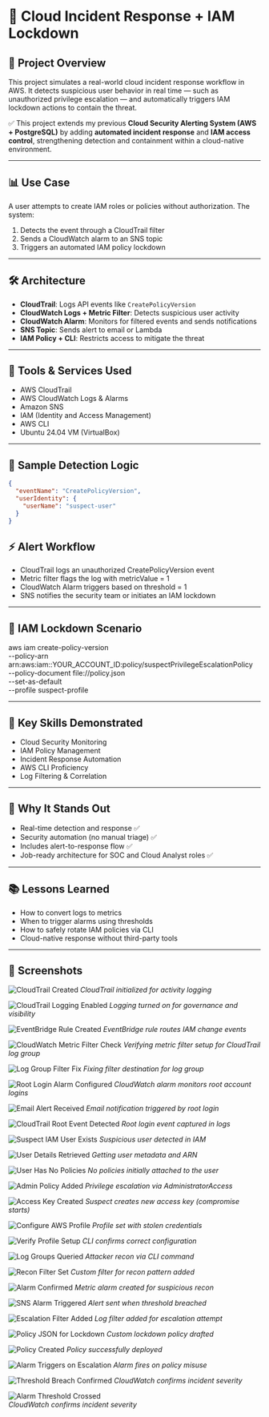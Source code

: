 # 🔐 Cloud Incident Response + IAM Lockdown

## 🔢 Project Overview

This project simulates a real-world cloud incident response workflow in AWS. It detects suspicious user behavior in real time — such as unauthorized privilege escalation — and automatically triggers IAM lockdown actions to contain the threat.

✅ This project extends my previous **Cloud Security Alerting System (AWS + PostgreSQL)** by adding **automated incident response** and **IAM access control**, strengthening detection and containment within a cloud-native environment.

---

## 📊 Use Case

A user attempts to create IAM roles or policies without authorization. The system:

1. Detects the event through a CloudTrail filter  
2. Sends a CloudWatch alarm to an SNS topic  
3. Triggers an automated IAM policy lockdown  

---

## 🛠️ Architecture

- **CloudTrail**: Logs API events like `CreatePolicyVersion`  
- **CloudWatch Logs + Metric Filter**: Detects suspicious user activity  
- **CloudWatch Alarm**: Monitors for filtered events and sends notifications  
- **SNS Topic**: Sends alert to email or Lambda  
- **IAM Policy + CLI**: Restricts access to mitigate the threat  

---

## 🔧 Tools & Services Used

- AWS CloudTrail  
- AWS CloudWatch Logs & Alarms  
- Amazon SNS  
- IAM (Identity and Access Management)  
- AWS CLI  
- Ubuntu 24.04 VM (VirtualBox)  

---

## 🔢 Sample Detection Logic

```json
{
  "eventName": "CreatePolicyVersion",
  "userIdentity": {
    "userName": "suspect-user"
  }
}
```

## ⚡ Alert Workflow
- CloudTrail logs an unauthorized CreatePolicyVersion event
- Metric filter flags the log with metricValue = 1
- CloudWatch Alarm triggers based on threshold = 1
- SNS notifies the security team or initiates an IAM lockdown

---

## 🔐 IAM Lockdown Scenario
aws iam create-policy-version \
--policy-arn arn:aws:iam::YOUR_ACCOUNT_ID:policy/suspectPrivilegeEscalationPolicy \
--policy-document file://policy.json \
--set-as-default \
--profile suspect-profile

---

## 💪 Key Skills Demonstrated
- Cloud Security Monitoring
- IAM Policy Management
- Incident Response Automation
- AWS CLI Proficiency
- Log Filtering & Correlation

---

## 🌟 Why It Stands Out
- Real-time detection and response ✅
- Security automation (no manual triage) ✅
- Includes alert-to-response flow ✅
- Job-ready architecture for SOC and Cloud Analyst roles ✅

---

## 📚 Lessons Learned
- How to convert logs to metrics
- When to trigger alarms using thresholds
- How to safely rotate IAM policies via CLI
- Cloud-native response without third-party tools

---

## 📸 Screenshots
![CloudTrail Created](screenshots/01-cloudtrail-creation.png)
*CloudTrail initialized for activity logging*

![CloudTrail Logging Enabled](screenshots/03-enable-logging.png)
*Logging turned on for governance and visibility*

![EventBridge Rule Created](screenshots/04-eventbridge-rule-created.png)
*EventBridge rule routes IAM change events*

![CloudWatch Metric Filter Check](screenshots/08-cloudwatch-metric-check.png)
*Verifying metric filter setup for CloudTrail log group*

![Log Group Filter Fix](screenshots/11-cloudwatch-metric-filter-loggroup-fix.png)
*Fixing filter destination for log group*

![Root Login Alarm Configured](screenshots/15-cloudwatch-root-login-alarm-configured.png)
*CloudWatch alarm monitors root account logins*

![Email Alert Received](screenshots/16-root-login-alarm-email.png)
*Email notification triggered by root login*

![CloudTrail Root Event Detected](screenshots/18-cloudtrail-root-events.png)
*Root login event captured in logs*

![Suspect IAM User Exists](screenshots/19-iam-user-already-exists-suspect-user.png)
*Suspicious user detected in IAM*

![User Details Retrieved](screenshots/20-iam-get-user-suspect-user-details.png)
*Getting user metadata and ARN*

![User Has No Policies](screenshots/21-iam-check-user-policies-suspect-user-empty.png)
*No policies initially attached to the user*

![Admin Policy Added](screenshots/22-iam-attach-admin-policy-to-suspect-user.png)
*Privilege escalation via AdministratorAccess*

![Access Key Created](screenshots/24-access-key-created-suspect-user-aws-compromise.png)
*Suspect creates new access key (compromise starts)*

![Configure AWS Profile](screenshots/suspect-configure-profile.PNG)
*Profile set with stolen credentials*

![Verify Profile Setup](screenshots/27-suspect-profile-verify.png)
*CLI confirms correct configuration*

![Log Groups Queried](screenshots/28-identity-log-groups-output.png)
*Attacker recon via CLI command*

![Recon Filter Set](screenshots/29-put-metric-filter-recon.png)
*Custom filter for recon pattern added*

![Alarm Confirmed](screenshots/31-cloudwatch-alarm-confirmation..png)
*Metric alarm created for suspicious recon*

![SNS Alarm Triggered](screenshots/33-sns-recon-alarm.png)
*Alert sent when threshold breached*

![Escalation Filter Added](screenshots/34-filter-escalation.png)
*Log filter added for escalation attempt*

![Policy JSON for Lockdown](screenshots/36-policy-json..png)
*Custom lockdown policy drafted*

![Policy Created](screenshots/38-create-policy-v1.png)
*Policy successfully deployed*

![Alarm Triggers on Escalation](screenshots/39-create-policy-v2-alarm-trigger.png)
*Alarm fires on policy misuse*

![Threshold Breach Confirmed](screenshots/40-alarm-threshold-crossed.png)
*CloudWatch confirms incident severity*

![Alarm Threshold Crossed](screenshots/40-alarm-threshold-crossed.png)  
*CloudWatch confirms incident severity*
